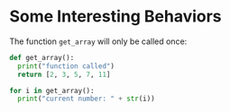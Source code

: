 # Some Interesting Behaviors

The function `get_array` will only be called once:

  ```python
def get_array():
    print("function called")
    return [2, 3, 5, 7, 11]

for i in get_array():
    print("current number: " + str(i))
  ```
